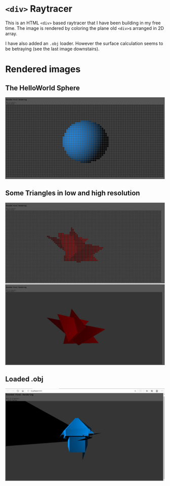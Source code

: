 # `<div>` Raytracer
This is an HTML `<div>` based raytracer that I have been building in my free time. The image is rendered by coloring the plane old `<div>`s arranged in 2D array. 

I have also added an `.obj` loader. However the surface calculation seems to be betraying (see the last image downstairs).

# Rendered images
## The HelloWorld Sphere
![Sphere](https://raw.githubusercontent.com/galibhassan/images/master/divRayTracer%20%20(1).jpg)

## Some Triangles in low and high resolution
![Triangles - Low res](https://raw.githubusercontent.com/galibhassan/images/master/divRayTracer%20%20(2).jpg)
![Triangles - High res](https://raw.githubusercontent.com/galibhassan/images/master/divRayTracer%20%20(3).jpg)

## Loaded .obj
![Obj - Cottage](https://raw.githubusercontent.com/galibhassan/images/master/divRayTracer%20%20(4).jpg)
